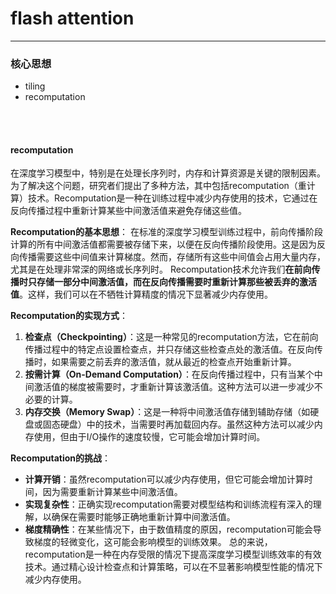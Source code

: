 # flash attention

---



### 核心思想

- tiling
- recomputation


<br>
<br>


#### recomputation 

在深度学习模型中，特别是在处理长序列时，内存和计算资源是关键的限制因素。为了解决这个问题，研究者们提出了多种方法，其中包括recomputation（重计算）技术。Recomputation是一种在训练过程中减少内存使用的技术，它通过在反向传播过程中重新计算某些中间激活值来避免存储这些值。

**Recomputation的基本思想**：
在标准的深度学习模型训练过程中，前向传播阶段计算的所有中间激活值都需要被存储下来，以便在反向传播阶段使用。这是因为反向传播需要这些中间值来计算梯度。然而，存储所有这些中间值会占用大量内存，尤其是在处理非常深的网络或长序列时。
Recomputation技术允许我们**在前向传播时只存储一部分中间激活值，而在反向传播需要时重新计算那些被丢弃的激活值**。这样，我们可以在不牺牲计算精度的情况下显著减少内存使用。

**Recomputation的实现方式**：
1. **检查点（Checkpointing）**：这是一种常见的recomputation方法，它在前向传播过程中的特定点设置检查点，并只存储这些检查点处的激活值。在反向传播时，如果需要之前丢弃的激活值，就从最近的检查点开始重新计算。
2. **按需计算（On-Demand Computation）**：在反向传播过程中，只有当某个中间激活值的梯度被需要时，才重新计算该激活值。这种方法可以进一步减少不必要的计算。
3. **内存交换（Memory Swap）**：这是一种将中间激活值存储到辅助存储（如硬盘或固态硬盘）中的技术，当需要时再加载回内存。虽然这种方法可以减少内存使用，但由于I/O操作的速度较慢，它可能会增加计算时间。

**Recomputation的挑战**：
- **计算开销**：虽然recomputation可以减少内存使用，但它可能会增加计算时间，因为需要重新计算某些中间激活值。
- **实现复杂性**：正确实现recomputation需要对模型结构和训练流程有深入的理解，以确保在需要时能够正确地重新计算中间激活值。
- **梯度精确性**：在某些情况下，由于数值精度的原因，recomputation可能会导致梯度的轻微变化，这可能会影响模型的训练效果。
总的来说，recomputation是一种在内存受限的情况下提高深度学习模型训练效率的有效技术。通过精心设计检查点和计算策略，可以在不显著影响模型性能的情况下减少内存使用。
